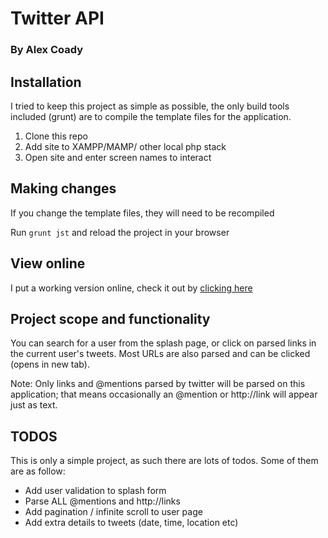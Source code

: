 # Twitter API
### By Alex Coady

## Installation

I tried to keep this project as simple as possible, the only build tools included (grunt) are to compile the template files for the application.

1. Clone this repo
2. Add site to XAMPP/MAMP/ other local php stack
3. Open site and enter screen names to interact

## Making changes
If you change the template files, they will need to be recompiled

Run `grunt jst` and reload the project in your browser

## View online
I put a working version online, check it out by [clicking here](http://burberry.coady.me/ "Code test")

## Project scope and functionality
You can search for a user from the splash page, or click on parsed links in the current user's tweets. Most URLs are also parsed and can be clicked (opens in new tab).

Note: Only links and @mentions parsed by twitter will be parsed on this application; that means occasionally an @mention or http://link will appear just as text.

## TODOS
This is only a simple project, as such there are lots of todos. Some of them are as follow:
- Add user validation to splash form
- Parse ALL @mentions and http://links
- Add pagination / infinite scroll to user page
- Add extra details to tweets (date, time, location etc)